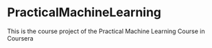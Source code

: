 # PracticalMachineLearning
This is the course project of the Practical Machine Learning Course in Coursera
